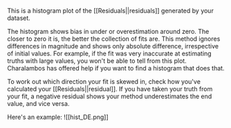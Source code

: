 This is a histogram plot of the [[Residuals||residuals]] generated by your dataset.

The histogram shows bias in under or overestimation around zero. The closer to zero it is, the better the collection of fits are. This method ignores differences in magnitude and shows only absolute difference, irrespective of initial values. For example, if the fit was very inaccurate at estimating truths with large values, you won't be able to tell from this plot. Charalambos has offered help if you want to find a histogram that does that.


To work out which direction your fit is skewed in, check how you've calculated your [[Residuals||residual]]. If you have taken your truth from your fit, a negative residual shows your method underestimates the end value, and vice versa.

Here's an example:
![[hist_DE.png]]
